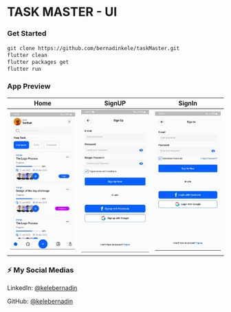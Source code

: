 # TASK MASTER - UI

### Get Started

```shell
git clone https://github.com/bernadinkele/taskMaster.git
flutter clean
flutter packages get
flutter run
```

### App Preview

|              Home             |             SignUP          |             SignIn           |
| :----------------------------------: | :----------------------------------: | :----------------------------------: |
| <img src="https://github.com/bernadinkele/taskMaster/blob/main/screenShoots/1.jpeg" width="350"> | <img src="https://github.com/bernadinkele/taskMaster/blob/main/screenShoots/2.jpeg" width="350"> | <img src="https://github.com/bernadinkele/taskMaster/blob/main/screenShoots/3.jpeg" width="350"> |


### ⚡️ My Social Medias


LinkedIn: [@kelebernadin](https://www.linkedin.com/in/bernadin-kele-b7466a246/)

GitHub: [@kelebernadin](https://github.com/bernadinkele)
